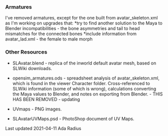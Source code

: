 
### Armatures
 I've removed armatures, except for the one built from avatar_skeleton.xml as I'm working on upgrades that:
*try to find another solution to the Maya to Blender incompatibilities - the bone asymmetries and tail to head mismatches for the connected bones
*include information from avatar_lad.xml - the female to male morph 
 
 


### Other Resources

* SLAvatar.blend - replica of the inworld default avatar mesh, based on SLWiki downloads. 

* opensim_armatures.ods - spreadsheet analysis of avatar_skeleton.xml, which is found in the viewer Character folder. Cross-referenced to SLWiki information (some of which is wrong), calculations converting the Maya values to Blender, and notes on exporting from Blender. - THIS HAS BEEN REMOVED - updating

* UVmaps - PNG images.

* SLAvatarUVMaps.psd - PhotoShop document of UV Maps.

Last updated 2021-04-11 Ada Radius   
